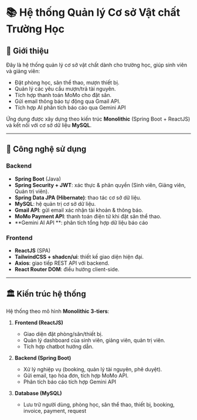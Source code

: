 # 📚 Hệ thống Quản lý Cơ sở Vật chất Trường Học

## 📝 Giới thiệu
Đây là hệ thống quản lý cơ sở vật chất dành cho trường học, giúp sinh viên và giảng viên:
- Đặt phòng học, sân thể thao, mượn thiết bị.
- Quản lý các yêu cầu mượn/trả tài nguyên.
- Tích hợp thanh toán MoMo cho đặt sân.
- Gửi email thông báo tự động qua Gmail API.
- Tích hợp AI phân tích báo cáo qua Gemini API

Ứng dụng được xây dựng theo kiến trúc **Monolithic** (Spring Boot + ReactJS) và kết nối với cơ sở dữ liệu **MySQL**.  

---

## 🚀 Công nghệ sử dụng
### Backend
- **Spring Boot** (Java)
- **Spring Security + JWT**: xác thực & phân quyền (Sinh viên, Giảng viên, Quản trị viên).
- **Spring Data JPA (Hibernate)**: thao tác cơ sở dữ liệu.
- **MySQL**: hệ quản trị cơ sở dữ liệu.
- **Gmail API**: gửi email xác nhận tài khoản & thông báo.
- **MoMo Payment API**: thanh toán điện tử khi đặt sân thể thao.
- **Gemini AI API **: phân tích tổng hợp dữ liệu báo cáo

### Frontend
- **ReactJS** (SPA)
- **TailwindCSS + shadcn/ui**: thiết kế giao diện hiện đại.
- **Axios**: giao tiếp REST API với backend.
- **React Router DOM**: điều hướng client-side.

---

## 🏛️ Kiến trúc hệ thống
Hệ thống theo mô hình **Monolithic 3-tiers**:

1. **Frontend (ReactJS)**  
   - Giao diện đặt phòng/sân/thiết bị.
   - Quản lý dashboard của sinh viên, giảng viên, quản trị viên.
   - Tích hợp chatbot hướng dẫn. 

2. **Backend (Spring Boot)**  
   - Xử lý nghiệp vụ (booking, quản lý tài nguyên, phê duyệt).
   - Gửi email, tạo hóa đơn, tích hợp MoMo API.
   - Phân tích báo cáo tích hợp Gemini API

3. **Database (MySQL)**  
   - Lưu trữ người dùng, phòng học, sân thể thao, thiết bị, booking, invoice, payment, request


